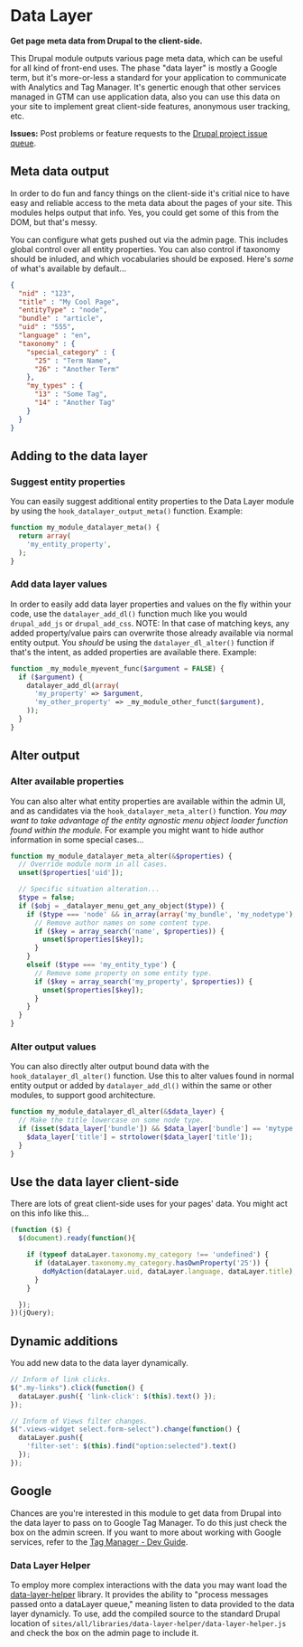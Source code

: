 Data Layer
==============
**Get page meta data from Drupal to the client-side.**

This Drupal module outputs various page meta data, which can be useful for all kind of front-end uses.
The phase "data layer" is mostly a Google term, but it's more-or-less a standard for your application to communicate with Analytics and Tag Manager. It's genertic enough that other services managed in GTM can use application data, also you can use this data on your site to implement great client-side features, anonymous user tracking, etc.

**Issues:** Post problems or feature requests to the [Drupal project issue queue](https://drupal.org/project/issues/datalayer).

## Meta data output
In order to do fun and fancy things on the client-side it's critial nice to have easy and reliable access to the meta data about the pages of your site. This modules helps output that info. Yes, you could get some of this from the DOM, but that's messy.

You can configure what gets pushed out via the admin page. This includes global control over all entity properties. You can also control if taxonomy should be inluded, and which vocabularies should be exposed. Here's _some_ of what's available by default...
```json
{
  "nid" : "123",
  "title" : "My Cool Page",
  "entityType" : "node",
  "bundle" : "article",
  "uid" : "555",
  "language" : "en",
  "taxonomy" : {
    "special_category" : {
      "25" : "Term Name",
      "26" : "Another Term"
    },
    "my_types" : {
      "13" : "Some Tag",
      "14" : "Another Tag"
    }
  }
}
```

## Adding to the data layer

### Suggest entity properties
You can easily suggest additional entity properties to the Data Layer module by using the `hook_datalayer_output_meta()` function. Example:
```php
function my_module_datalayer_meta() {  
  return array(
    'my_entity_property',
  );
}
```

### Add data layer values
In order to easily add data layer properties and values on the fly within your code, use the `datalayer_add_dl()` function much like you would `drupal_add_js` or `drupal_add_css`.
NOTE: In that case of matching keys, any added property/value pairs can overwrite those already available via normal entity output. You _should_ be using the `datalayer_dl_alter()` function if that's the intent, as added properties are available there.
Example:
```php
function _my_module_myevent_func($argument = FALSE) {
  if ($argument) {
    datalayer_add_dl(array(
      'my_property' => $argument,
      'my_other_property' => _my_module_other_funct($argument),
    ));
  }
}
```

## Alter output

### Alter available properties
You can also alter what entity properties are available within the admin UI, and as candidates via the `hook_datalayer_meta_alter()` function. _You may want to take advantage of the entity agnostic menu object loader function found within the module._ For example you might want to hide author information in some special cases...
```php
function my_module_datalayer_meta_alter(&$properties) {
  // Override module norm in all cases.
  unset($properties['uid']);

  // Specific situation alteration...
  $type = false;
  if ($obj = _datalayer_menu_get_any_object($type)) {
    if ($type === 'node' && in_array(array('my_bundle', 'my_nodetype'), $obj->type)) {
      // Remove author names on some content type.
      if ($key = array_search('name', $properties)) {
        unset($properties[$key]);
      }
    }
    elseif ($type === 'my_entity_type') {
      // Remove some property on some entity type.
      if ($key = array_search('my_property', $properties)) {
        unset($properties[$key]);
      }
    }
  }
}
```

### Alter output values
You can also directly alter output bound data with the `hook_datalayer_dl_alter()` function. Use this to alter values found in normal entity output or added by `datalayer_add_dl()` within the same or other modules, to support good architecture.
```php
function my_module_datalayer_dl_alter(&$data_layer) {
  // Make the title lowercase on some node type.
  if (isset($data_layer['bundle']) && $data_layer['bundle'] == 'mytype') {
    $data_layer['title'] = strtolower($data_layer['title']);
  }
}
```

## Use the data layer client-side
There are lots of great client-side uses for your pages' data. You might act on this info like this...
```javascript
(function ($) {
  $(document).ready(function(){

    if (typeof dataLayer.taxonomy.my_category !== 'undefined') {
      if (dataLayer.taxonomy.my_category.hasOwnProperty('25')) {
        doMyAction(dataLayer.uid, dataLayer.language, dataLayer.title);
      }
    }

  });
})(jQuery);
```

## Dynamic additions
You add new data to the data layer dynamically.
```javascript
// Inform of link clicks.
$(".my-links").click(function() {
  dataLayer.push({ 'link-click': $(this).text() });
});

// Inform of Views filter changes.
$(".views-widget select.form-select").change(function() {
  dataLayer.push({
    'filter-set': $(this).find("option:selected").text()
  });
});
``` 

## Google
Chances are you're interested in this module to get data from Drupal into the data layer to pass on to Google Tag Manager.
To do this just check the box on the admin screen. If you want to more about working with Google services, refer to the [Tag Manager - Dev Guide](https://developers.google.com/tag-manager/devguide).

### Data Layer Helper
To employ more complex interactions with the data you may want load the [data-layer-helper](https://github.com/google/data-layer-helper) library. It provides the ability to "process messages passed onto a dataLayer queue," meaning listen to data provided to the data layer dynamicly.
To use, add the compiled source to the standard Drupal location of `sites/all/libraries/data-layer-helper/data-layer-helper.js` and check the box on the admin page to include it.
